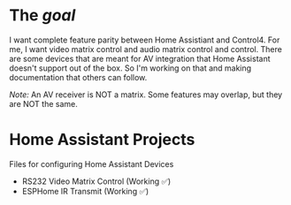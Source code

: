 # The *goal*

I want complete feature parity between Home Assistiant and Control4. For me, I want video matrix control and audio matrix control and control. There are some devices that are meant for AV integration that Home Assistant doesn't support out of the box. So I'm working on that and making documentation that others can follow.

*Note:* An AV receiver is NOT a matrix. Some features may overlap, but they are NOT the same.

# Home Assistant Projects
 Files for configuring Home Assistant Devices

 - RS232 Video Matrix Control (Working :white_check_mark:)
 - ESPHome IR Transmit (Working :white_check_mark:)
